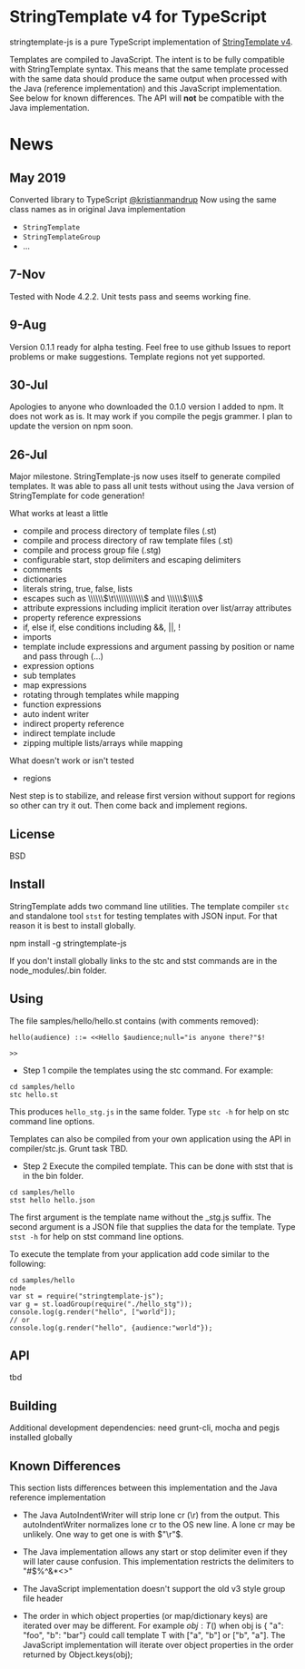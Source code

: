 # StringTemplate v4 for TypeScript

stringtemplate-js is a pure TypeScript implementation of [StringTemplate v4](http://www.stringtemplate.org/).

Templates are compiled to JavaScript. The intent is to be fully compatible with StringTemplate
syntax. This means that the same template processed with the same data should produce the same
output when processed with the Java (reference implementation) and this JavaScript implementation.
See below for known differences. The API will **not** be compatible with the Java implementation.

# News

## May 2019

Converted library to TypeScript [@kristianmandrup](https://github.com/kristianmandrup)
Now using the same class names as in original Java implementation

- `StringTemplate`
- `StringTemplateGroup`
- ...

## 7-Nov

Tested with Node 4.2.2. Unit tests pass and seems working fine.

## 9-Aug

Version 0.1.1 ready for alpha testing. Feel free to use github Issues to report problems or make suggestions.
Template regions not yet supported.

## 30-Jul

Apologies to anyone who downloaded the 0.1.0 version I added to npm. It does not work as is.
It may work if you compile the pegjs grammer. I plan to update the version on npm soon.

## 26-Jul

Major milestone. StringTemplate-js now uses itself to generate compiled templates.
It was able to pass all unit tests without using the Java version of StringTemplate for code generation!

What works at least a little

- compile and process directory of template files (.st)
- compile and process directory of raw template files (.st)
- compile and process group file (.stg)
- configurable start, stop delimiters and escaping delimiters
- comments
- dictionaries
- literals string, true, false, lists
- escapes such as \\\\\\\\\\\\$\t\\\\\\\\\\\\$ and \\\\\\\\\\\\$\\\\$
- attribute expressions including implicit iteration over list/array attributes
- property reference expressions
- if, else if, else conditions including &&, ||, !
- imports
- template include expressions and argument passing by position or name and pass through (...)
- expression options
- sub templates
- map expressions
- rotating through templates while mapping
- function expressions
- auto indent writer
- indirect property reference
- indirect template include
- zipping multiple lists/arrays while mapping

What doesn't work or isn't tested

- regions

Nest step is to stabilize, and release first version without support for regions so other can try it out.
Then come back and implement regions.

## License

BSD

## Install

StringTemplate adds two command line utilities. The template compiler `stc` and standalone tool `stst` for testing
templates with JSON input. For that reason it is best to install globally.

npm install -g stringtemplate-js

If you don't install globally links to the stc and stst commands are in the node_modules/.bin folder.

## Using

The file samples/hello/hello.st contains (with comments removed):

```
hello(audience) ::= <<Hello $audience;null="is anyone there?"$!

>>
```

- Step 1 compile the templates using the stc command. For example:

```
cd samples/hello
stc hello.st
```

This produces `hello_stg.js` in the same folder. Type `stc -h` for help on stc command line options.

Templates can also be compiled from your own application using the API in compiler/stc.js. Grunt task TBD.

- Step 2 Execute the compiled template. This can be done with stst that is in the bin folder.

```
cd samples/hello
stst hello hello.json
```

The first argument is the template name without the \_stg.js suffix. The second argument is a JSON file that supplies
the data for the template. Type `stst -h` for help on stst command line options.

To execute the template from your application add code similar to the following:

```
cd samples/hello
node
var st = require("stringtemplate-js");
var g = st.loadGroup(require("./hello_stg"));
console.log(g.render("hello", ["world"]);
// or
console.log(g.render("hello", {audience:"world"});
```

## API

tbd

## Building

Additional development dependencies: need grunt-cli, mocha and pegjs installed globally

## Known Differences

This section lists differences between this implementation and the Java reference implementation

- The Java AutoIndentWriter will strip lone cr (\r) from the output. This autoIndentWriter normalizes lone cr to the
  OS new line. A lone cr may be unlikely. One way to get one is with $"\r"$.

- The Java implementation allows any start or stop delimiter even if they will later cause confusion.
  This implementation restricts the delimiters to "#\$%^&\*<>"

- The JavaScript implementation doesn't support the old v3 style group file header

- The order in which object properties (or map/dictionary keys) are iterated over may be different.
  For example $obj:T()$ when obj is { "a": "foo", "b": "bar"} could call template T
  with ["a", "b"] or ["b", "a"]. The JavaScript implementation will iterate over object
  properties in the order returned by Object.keys(obj);
